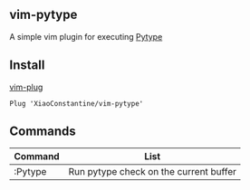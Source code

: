 vim-pytype
----------

A simple vim plugin for executing [Pytype](https://github.com/google/pytype)



Install
-------
[vim-plug](https://github.com/junegunn/vim-plug)
```
Plug 'XiaoConstantine/vim-pytype'
```


Commands
--------
|Command   |List                                      |
|---       |---                                       |
|:Pytype   | Run pytype check on the current buffer   |

